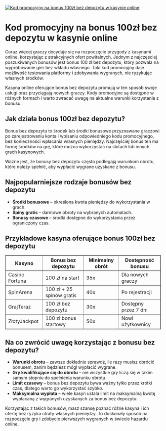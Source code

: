[![Kod promocyjny na bonus 100zł bez depozytu w kasynie online](https://123-caf.pages.dev/gitsignup.png)](https://vrmoo.ru/Bt82HjjY)

<h1>Kod promocyjny na bonus 100zł bez depozytu w kasynie online</h1>  <p>Coraz więcej graczy decyduje się na rozpoczęcie przygody z kasynami online, korzystając z atrakcyjnych ofert powitalnych. Jednym z najczęściej poszukiwanych bonusów jest bonus 100 zł bez depozytu, który pozwala na wypróbowanie gier bez wkładu własnego. Taki kod promocyjny daje możliwość testowania platformy i zdobywania wygranych, nie ryzykując własnych środków.</p>  <p>Kasyna online oferujące bonus bez depozytu promują w ten sposób swoje usługi oraz przyciągają nowych graczy. Kody promocyjne są dostępne w różnych formach i warto zwracać uwagę na aktualne warunki korzystania z bonusu.</p>  <h2>Jak działa bonus 100zł bez depozytu?</h2>  <p>Bonus bez depozytu to środek lub środki bonusowe przyznawane graczowi po zarejestrowaniu konta i wpisaniu odpowiedniego kodu promocyjnego, bez konieczności wpłacania własnych pieniędzy. Najczęściej bonus ten ma formę środków na grę, które można wykorzystać na slotach lub innych grach kasynowych.</p>  <p>Ważne jest, że bonusy bez depozytu często podlegają warunkom obrotu, które należy spełnić, aby wypłacić wygrane uzyskane z bonusu.</p>  <h2>Najpopularniejsze rodzaje bonusów bez depozytu</h2>  <ul>   <li><strong>Środki bonusowe</strong> – określona kwota pieniędzy do wykorzystania w grach.</li>   <li><strong>Spiny gratis</strong> – darmowe obroty na wybranych automatach.</li>   <li><strong>Bonusy czasowe</strong> – środki dostępne do wykorzystania przez ograniczony czas.</li> </ul>  <h2>Przykładowe kasyna oferujące bonus 100zł bez depozytu</h2>  <table border="1" cellpadding="8" cellspacing="0" style="border-collapse: collapse; width: 100%; max-width: 600px;">   <thead>     <tr>       <th>Kasyno</th>       <th>Bonus bez depozytu</th>       <th>Minimalny obrót</th>       <th>Dostępność bonusu</th>     </tr>   </thead>   <tbody>     <tr>       <td>Casino Fortuna</td>       <td>100 zł na start</td>       <td>35x</td>       <td>Dla nowych graczy</td>     </tr>     <tr>       <td>SpinArena</td>       <td>100 zł + 25 spinów gratis</td>       <td>40x</td>       <td>Po rejestracji</td>     </tr>     <tr>       <td>GrajTeraz</td>       <td>100 zł bez depozytu</td>       <td>30x</td>       <td>Dostępny przez 7 dni</td>     </tr>     <tr>       <td>ZłotyJackpot</td>       <td>100 zł bonus startowy</td>       <td>50x</td>       <td>Nowi użytkownicy</td>     </tr>   </tbody> </table>  <h2>Na co zwrócić uwagę korzystając z bonusu bez depozytu?</h2>  <ul>   <li><strong>Warunki obrotu</strong> – zawsze dokładnie sprawdź, ile razy musisz obrócić bonusem, zanim będziesz mógł wypłacić wygrane.</li>   <li><strong>Gry kwalifikujące się do obrotu</strong> – nie wszystkie gry liczą się w takim samym stopniu do spełnienia warunku obrotu.</li>   <li><strong>Limit czasowy</strong> – bonus bez depozytu bywa ważny tylko przez krótki czas, dlatego warto go wykorzystać szybko.</li>   <li><strong>Maksymalna wypłata</strong> – wiele kasyn ustala limit na maksymalną kwotę wypłacaną z wygranych uzyskanych za bonus bez depozytu.</li> </ul>  <p>Korzystając z takich bonusów, masz szansę poznać różne kasyna i ich ofertę bez ryzyka utraty własnych pieniędzy. To doskonały sposób na rozpoczęcie gry i zdobycie pierwszych wygranych w świecie hazardu online.</p>